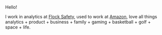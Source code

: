 Hello! 

I work in analytics at [Flock Safety](https://www.flocksafety.com/), used to work at [Amazon](amazon.com), love all things analytics + product + business + family + gaming + basketball + golf + space + life.

<!---
mattbt3255/mattbt3255 is a ✨ special ✨ repository because its `README.md` (this file) appears on your GitHub profile.
You can click the Preview link to take a look at your changes.
--->

